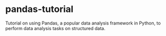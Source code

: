 # pandas-tutorial
Tutorial on using Pandas, a popular data analysis framework in Python, to perform data analysis tasks on structured data.

